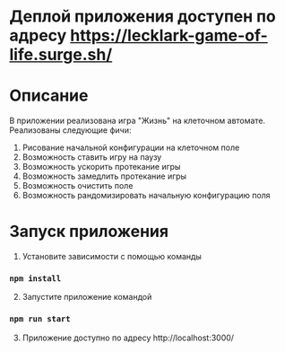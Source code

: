 # Деплой приложения доступен по адресу https://lecklark-game-of-life.surge.sh/

# Описание

В приложении реализована игра "Жизнь" на клеточном автомате. Реализованы следующие фичи:
1) Рисование начальной конфигурации на клеточном поле
2) Возможность ставить игру на паузу
3) Возможность ускорить протекание игры
4) Возможность замедлить протекание игры
5) Возможность очистить поле
6) Возможность рандомизировать начальную конфигурацию поля

# Запуск приложения

1) Установите зависимости с помощью команды
### `npm install`
2) Запустите приложение командой
### `npm run start`
3) Приложение доступно по адресу
http://localhost:3000/
